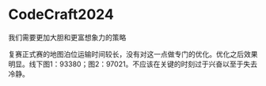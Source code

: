 # CodeCraft2024
我们需要更加大胆和更富想象力的策略

复赛正式赛的地图泊位运输时间较长，没有对这一点做专门的优化。优化之后效果明显。线下图1：93380；图2：97021。不应该在关键的时刻过于兴奋以至于失去冷静。
